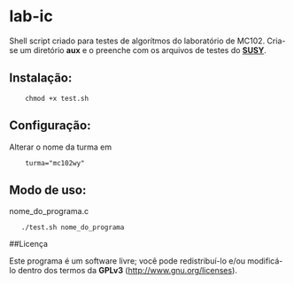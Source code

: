 # lab-ic

Shell script criado para testes de algorítmos do laboratório de MC102. Cria-se um diretório **aux** e o preenche com os arquivos de testes do [**SUSY**](http://www.ic.unicamp.br/~susy/).

## Instalação:
~~~
	chmod +x test.sh
~~~

## Configuração:
   
Alterar o nome da turma em 
~~~
	turma="mc102wy" 
~~~

## Modo de uso:

nome_do_programa.c
~~~
   ./test.sh nome_do_programa
~~~

##Licença

Este programa é um software livre; você pode redistribuí-lo e/ou modificá-lo dentro dos termos da **GPLv3** (http://www.gnu.org/licenses).


